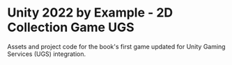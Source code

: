 # Unity 2022 by Example - 2D Collection Game UGS
Assets and project code for the book's first game updated for Unity Gaming Services (UGS) integration.
